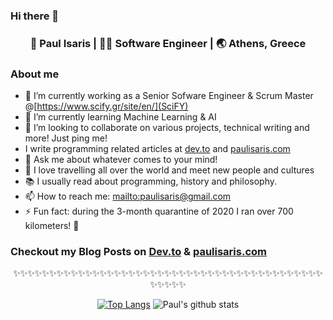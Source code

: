 ### Hi there 👋

<!--
**PavlosIsaris/PavlosIsaris** is a ✨ _special_ ✨ repository because its `README.md` (this file) appears on your GitHub profile.
-->

<div align="center">
<h3> 🧔 Paul Isaris | 👨‍💻 Software Engineer | 🌏 Athens, Greece </h3>
</div>

### About me 

- 🔭 I’m currently working as a Senior Sofware Engineer & Scrum Master @[https://www.scify.gr/site/en/](SciFY)
- 🌱 I’m currently learning Machine Learning & AI
- 👯 I’m looking to collaborate on various projects, technical writing and more! Just ping me!
- I write programming related articles at [dev.to](https://dev.to/pavlosisaris) and [paulisaris.com](https://paulisaris.com/)
- 💬 Ask me about whatever comes to your mind!
- 🧳 I love travelling all over the world and meet new people and cultures
- 📚 I usually read about programming, history and philosophy.
- 📫 How to reach me: [mailto:paulisaris@gmail.com](paulisaris@gmail.com)
- ⚡ Fun fact: during the 3-month quarantine of 2020 I ran over 700 kilometers! 🏃

### Checkout my Blog Posts on [Dev.to](https://dev.to/pavlosisaris) & [paulisaris.com](https://paulisaris.com)

<div align="center">

✨✨✨✨✨✨✨✨✨✨✨✨✨✨✨✨✨✨✨✨✨✨✨✨✨✨✨✨✨✨✨✨✨✨✨✨✨✨✨✨✨✨✨✨✨✨✨✨

[![Top Langs](https://github-readme-stats.vercel.app/api/top-langs/?username=PavlosIsaris&layout=compact)](https://github.com/anuraghazra/github-readme-stats)
![Paul's github stats](https://github-readme-stats.vercel.app/api/?username=PavlosIsaris&show_icons=true&title_color=1F75C8&icon_color=2AA410&text_color=043667&bg_color=ffffff) 


</div>

